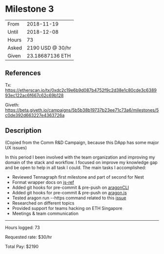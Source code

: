 # Milestone 3

| | |
|-|-|
| From  | 2018-11-19 |
| Until | 2018-12-08 |
| Hours | 73 |
| Asked | 2190 USD @ 30/hr |
| Given | 23.18687136 ETH |

## References

Tx: <https://etherscan.io/tx/0xdc2c19e6b9d087b4752f9c2d38e1c80cde3c638993ec122ac6f667c62c69b128>

Giveth: <https://beta.giveth.io/campaigns/5b5b38b19737b23ee71c73a6/milestones/5c0de392d663227e4363726a>

## Description

(Copied from the Comm R&D Campaign, because this DApp has some major UX issues)

In this period I been involved with the team organization and improving my domain of the stack and workflow. I focused on improve my knowledge gap and be open to help in all task I could. The main tasks I accomplished:

- Reviewed Tennagraph first milestone and part of second for Nest
- Format wrapper docs on [js-ref](https://github.com/aragon/hack/pull/60)
- Added git hooks for pre-commit & pre-push on [aragonCLI](https://github.com/aragon/aragon-cli/pull/279)
- Added git hooks for pre-commit & pre-push on [aragon.js](https://github.com/aragon/aragon.js/pull/221)
- Tested aragon run --https command related to this [issue](https://github.com/aragon/aragon-cli/issues/273)
- Researched on different topics
- Provided support for teams hacking on ETH Singapore
- Meetings & team communication

---

Hours logged: 73

Requested rate: $30/hr

Total Pay: $2190
